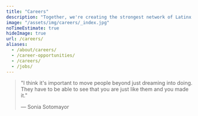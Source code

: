 ```yaml
---
title: "Careers"
description: "Together, we're creating the strongest network of Latinx in Tech across the nation."
image: "/assets/img/careers/_index.jpg"
noTimeEstimate: true
hideImage: true
url: /careers/
aliases:
  - /about/careers/
  - /career-opportunities/
  - /careers/
  - /jobs/
---
```


> "I think it's important to move people beyond just dreaming into doing. They have to be able to see that you are just like them and you made it."
>
> — Sonia Sotomayor